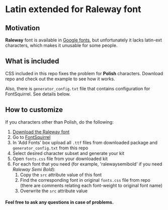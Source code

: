 # Latin extended for Raleway font

## Motivation

**Raleway** font is available in [Google fonts](https://www.google.com/fonts#QuickUsePlace:quickUse/Family:Raleway), but unfortunately it lacks latin-ext characters, which makes it unusable for some people.

## What is included

CSS included in this repo fixes the problem for **Polish** characters.
Download repo and check out the example to see how it works.  

Also, there is `generator_config.txt` file that contains configuration for FontSquirrel. See details below.


## How to customize

If you characters other than Polish, do the following:

1. [Download the Raleway font](http://www.impallari.com/projects/update/100)  
2. Go to [FontSquirrel](http://www.fontsquirrel.com/tools/webfont-generator) 
3. In 'Add Fonts' box upload all `.ttf` files from downloaded package and `generator_config.txt` from this repo 
4. Select desired character subset and generate your kit
5. Open `fonts.css` file from your downloaded kit   
6. For each font that you need (for example, 'ralewaysemibold' if you need *Raleway Semi Bold*):
    1. Copy the `src` attribute value of this font
    2. Find the corresponding font in original `fonts.css` file from repo (there are comments relating each font-weight to original font name)
    3. Overwrite the `src` attribute value

#### Feel free to ask any questions in case of problems.


